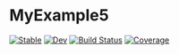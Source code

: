 # MyExample5

[![Stable](https://img.shields.io/badge/docs-stable-blue.svg)](https://ruyyy.github.io/MyExample5.jl/stable/)
[![Dev](https://img.shields.io/badge/docs-dev-blue.svg)](https://ruyyy.github.io/MyExample5.jl/dev/)
[![Build Status](https://github.com/ruyyy/MyExample5.jl/actions/workflows/CI.yml/badge.svg?branch=master)](https://github.com/ruyyy/MyExample5.jl/actions/workflows/CI.yml?query=branch%3Amaster)
[![Coverage](https://codecov.io/gh/ruyyy/MyExample5.jl/branch/master/graph/badge.svg)](https://codecov.io/gh/ruyyy/MyExample5.jl)
